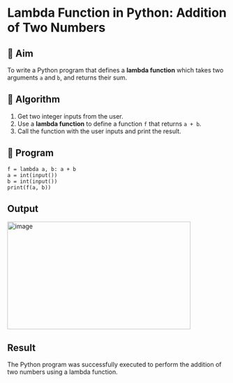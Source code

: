 # Lambda Function in Python: Addition of Two Numbers

## 🎯 Aim
To write a Python program that defines a **lambda function** which takes two arguments `a` and `b`, and returns their sum.

## 🧠 Algorithm
1. Get two integer inputs from the user.
2. Use a **lambda function** to define a function `f` that returns `a + b`.
3. Call the function with the user inputs and print the result.

## 🧾 Program
```
f = lambda a, b: a + b
a = int(input())
b = int(input())
print(f(a, b))
```
## Output
<img width="420" height="247" alt="image" src="https://github.com/user-attachments/assets/a6a9fbde-1f94-441d-b621-9cbeb16205d7" />

## Result
The Python program was successfully executed to perform the addition of two numbers using a lambda function.
